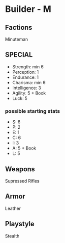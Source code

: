 # Builder - M

## Factions

Minuteman

## SPECIAL

- Strength: min 6
- Perception: 1
- Endurance: 1
- Charisma: min 6
- Intelligence: 3
- Agility: 5 + Book
- Luck: 5

### possible starting stats

- S: 6
- P: 2
- E: 1
- C: 6
- I: 3
- A: 5 + Book
- L: 5

## Weapons

Supressed Rifles

## Armor

Leather

## Playstyle

Stealth
